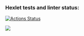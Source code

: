 ### Hexlet tests and linter status:
[![Actions Status](https://github.com/Iamlilfroggy/python-project-50/workflows/hexlet-check/badge.svg)](https://github.com/Iamlilfroggy/python-project-50/actions)

<a href="https://codeclimate.com/github/Iamlilfroggy/python-project-50/maintainability"><img src="https://api.codeclimate.com/v1/badges/afc1110a861309a62859/maintainability" /></a>